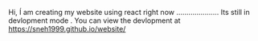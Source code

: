Hi,
Í am creating my website using react right now .....................
Its still in devlopment mode .
You can view the devlopment at https://sneh1999.github.io/website/
